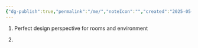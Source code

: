 ```yaml
---
{"dg-publish":true,"permalink":"/me/","noteIcon":"","created":"2025-05-05T14:04:53.790+02:00","updated":"2025-05-05T14:09:25.634+02:00"}
---
```


1. Perfect design perspective for rooms and environment

2. 